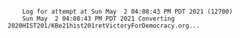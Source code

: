         Log for attempt at Sun May  2 04:08:43 PM PDT 2021 (12700)
        Sun May  2 04:08:43 PM PDT 2021 Converting 2020HIST201/KBe21hist201retVictoryForDemocracy.org...
